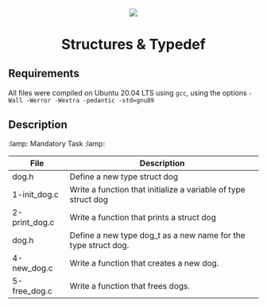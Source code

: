 <h4 align="center">
<div classHeaderSticker>
<img src="https://media.giphy.com/media/4V0mAzoxs73gSl2wxz/giphy.gif"/>
</div>
<h1 align="center"> Structures & Typedef </h1>
</h4>

## Requirements
All files were compiled on Ubuntu 20.04 LTS using `gcc`, using the options `-Wall -Werror -Wextra -pedantic -std=gnu89`

## Description

:lamp: Mandatory Task :lamp:
 
 | File          | Description                                                    |
|---------------|----------------------------------------------------------------|
| dog.h         | Define a new type struct dog                                   |
| 1-init_dog.c  | Write a function that initialize a variable of type struct dog |
| 2-print_dog.c | Write a function that prints a struct dog                      |
| dog.h         | Define a new type dog_t as a new name for the type struct dog. |
| 4-new_dog.c   | Write a function that creates a new dog.                       |
| 5-free_dog.c  | Write a function that frees dogs.                              |
